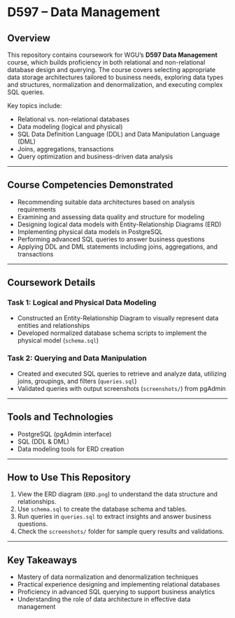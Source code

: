 # D597 – Data Management

## Overview

This repository contains coursework for WGU’s **D597 Data Management** course, which builds proficiency in both relational and non-relational database design and querying. The course covers selecting appropriate data storage architectures tailored to business needs, exploring data types and structures, normalization and denormalization, and executing complex SQL queries.

Key topics include:  
- Relational vs. non-relational databases  
- Data modeling (logical and physical)  
- SQL Data Definition Language (DDL) and Data Manipulation Language (DML)  
- Joins, aggregations, transactions  
- Query optimization and business-driven data analysis

---

## Course Competencies Demonstrated

- Recommending suitable data architectures based on analysis requirements  
- Examining and assessing data quality and structure for modeling  
- Designing logical data models with Entity-Relationship Diagrams (ERD)  
- Implementing physical data models in PostgreSQL  
- Performing advanced SQL queries to answer business questions  
- Applying DDL and DML statements including joins, aggregations, and transactions

---

## Coursework Details

### Task 1: Logical and Physical Data Modeling  
- Constructed an Entity-Relationship Diagram to visually represent data entities and relationships  
- Developed normalized database schema scripts to implement the physical model (`schema.sql`)

### Task 2: Querying and Data Manipulation  
- Created and executed SQL queries to retrieve and analyze data, utilizing joins, groupings, and filters (`queries.sql`)  
- Validated queries with output screenshots (`screenshots/`) from pgAdmin

---

## Tools and Technologies

- PostgreSQL (pgAdmin interface)  
- SQL (DDL & DML)  
- Data modeling tools for ERD creation

---

## How to Use This Repository

1. View the ERD diagram (`ERD.png`) to understand the data structure and relationships.  
2. Use `schema.sql` to create the database schema and tables.  
3. Run queries in `queries.sql` to extract insights and answer business questions.  
4. Check the `screenshots/` folder for sample query results and validations.

---

## Key Takeaways

- Mastery of data normalization and denormalization techniques  
- Practical experience designing and implementing relational databases  
- Proficiency in advanced SQL querying to support business analytics  
- Understanding the role of data architecture in effective data management

